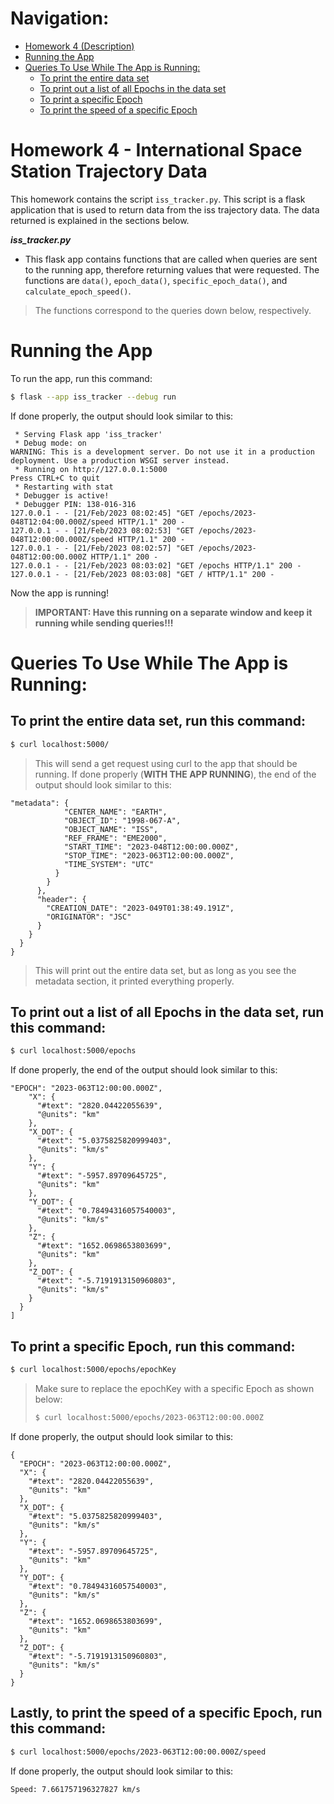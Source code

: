 # Navigation:
- [Homework 4 (Description)](https://github.com/jaeestee/homeworkcoe332/tree/main/homework04#homework-4---international-space-station-trajectory-data)
- [Running the App](https://github.com/jaeestee/homeworkcoe332/tree/main/homework04#running-the-app)
- [Queries To Use While The App is Running:](https://github.com/jaeestee/homeworkcoe332/tree/main/homework04#queries-to-use-while-the-app-is-running)
  - [To print the entire data set](https://github.com/jaeestee/homeworkcoe332/tree/main/homework04#to-print-the-entire-data-set-run-this-command)
  - [To print out a list of all Epochs in the data set](https://github.com/jaeestee/homeworkcoe332/tree/main/homework04#to-print-out-a-list-of-all-epochs-in-the-data-set-run-this-command)
  - [To print a specific Epoch](https://github.com/jaeestee/homeworkcoe332/tree/main/homework04#to-print-a-specific-epoch-run-this-command)
  - [To print the speed of a specific Epoch](https://github.com/jaeestee/homeworkcoe332/tree/main/homework04#lastly-to-print-the-speed-of-a-specific-epoch-run-this-command)
# Homework 4 - International Space Station Trajectory Data
This homework contains the script ``iss_tracker.py``. This script is a flask application that is used to return data from the iss trajectory data. The data returned is explained in the sections below.

***iss_tracker.py***
- This flask app contains functions that are called when queries are sent to the running app, therefore returning values that were requested. The functions are ``data()``, ``epoch_data()``, ``specific_epoch_data()``, and ``calculate_epoch_speed()``.
> The functions correspond to the queries down below, respectively.

# Running the App
To run the app, run this command:
```bash
$ flask --app iss_tracker --debug run
```
If done properly, the output should look similar to this:
```
 * Serving Flask app 'iss_tracker'
 * Debug mode: on
WARNING: This is a development server. Do not use it in a production deployment. Use a production WSGI server instead.
 * Running on http://127.0.0.1:5000
Press CTRL+C to quit
 * Restarting with stat
 * Debugger is active!
 * Debugger PIN: 138-016-316
127.0.0.1 - - [21/Feb/2023 08:02:45] "GET /epochs/2023-048T12:04:00.000Z/speed HTTP/1.1" 200 -
127.0.0.1 - - [21/Feb/2023 08:02:53] "GET /epochs/2023-048T12:00:00.000Z/speed HTTP/1.1" 200 -
127.0.0.1 - - [21/Feb/2023 08:02:57] "GET /epochs/2023-048T12:00:00.000Z HTTP/1.1" 200 -
127.0.0.1 - - [21/Feb/2023 08:03:02] "GET /epochs HTTP/1.1" 200 -
127.0.0.1 - - [21/Feb/2023 08:03:08] "GET / HTTP/1.1" 200 -
```
Now the app is running!
> **IMPORTANT: Have this running on a separate window and keep it running while sending queries!!!**

# Queries To Use While The App is Running:
## To print the entire data set, run this command:
```bash
$ curl localhost:5000/
```
> This will send a get request using curl to the app that should be running.
If done properly (**WITH THE APP RUNNING**), the end of the output should look similar to this:
```
"metadata": {
            "CENTER_NAME": "EARTH",
            "OBJECT_ID": "1998-067-A",
            "OBJECT_NAME": "ISS",
            "REF_FRAME": "EME2000",
            "START_TIME": "2023-048T12:00:00.000Z",
            "STOP_TIME": "2023-063T12:00:00.000Z",
            "TIME_SYSTEM": "UTC"
          }
        }
      },
      "header": {
        "CREATION_DATE": "2023-049T01:38:49.191Z",
        "ORIGINATOR": "JSC"
      }
    }
  }
}
```
> This will print out the entire data set, but as long as you see the metadata section, it printed everything properly.

## To print out a list of all Epochs in the data set, run this command:
```bash
$ curl localhost:5000/epochs
```
If done properly, the end of the output should look similar to this:
```
"EPOCH": "2023-063T12:00:00.000Z",
    "X": {
      "#text": "2820.04422055639",
      "@units": "km"
    },
    "X_DOT": {
      "#text": "5.0375825820999403",
      "@units": "km/s"
    },
    "Y": {
      "#text": "-5957.89709645725",
      "@units": "km"
    },
    "Y_DOT": {
      "#text": "0.78494316057540003",
      "@units": "km/s"
    },
    "Z": {
      "#text": "1652.0698653803699",
      "@units": "km"
    },
    "Z_DOT": {
      "#text": "-5.7191913150960803",
      "@units": "km/s"
    }
  }
]
```

## To print a specific Epoch, run this command:
```bash
$ curl localhost:5000/epochs/epochKey
```
> Make sure to replace the epochKey with a specific Epoch as shown below:
> ```bash
> $ curl localhost:5000/epochs/2023-063T12:00:00.000Z
> ```
If done properly, the output should look similar to this:
```
{
  "EPOCH": "2023-063T12:00:00.000Z",
  "X": {
    "#text": "2820.04422055639",
    "@units": "km"
  },
  "X_DOT": {
    "#text": "5.0375825820999403",
    "@units": "km/s"
  },
  "Y": {
    "#text": "-5957.89709645725",
    "@units": "km"
  },
  "Y_DOT": {
    "#text": "0.78494316057540003",
    "@units": "km/s"
  },
  "Z": {
    "#text": "1652.0698653803699",
    "@units": "km"
  },
  "Z_DOT": {
    "#text": "-5.7191913150960803",
    "@units": "km/s"
  }
}
```

## Lastly, to print the speed of a specific Epoch, run this command:
```bash
$ curl localhost:5000/epochs/2023-063T12:00:00.000Z/speed
```
If done properly, the output should look similar to this:
```
Speed: 7.661757196327827 km/s
```
